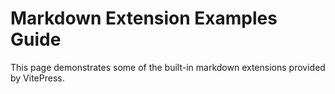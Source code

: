 # Markdown Extension Examples Guide

This page demonstrates some of the built-in markdown extensions provided by VitePress.

